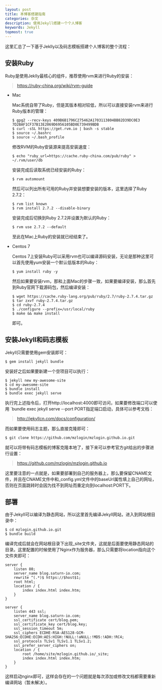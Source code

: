 ```yaml
---
layout: post
title: 本博客搭建指南
categories: 杂文
description: 使用Jekyll搭建一个个人博客
keywords: Jekyll
topmost: true
---
```


这里汇总了一下基于Jeklly以及码志模板搭建个人博客的整个流程：

## 安装Ruby

Ruby是使用Jeklly最核心的组件，推荐使用rvm来进行Ruby的安装：

> https://ruby-china.org/wiki/rvm-guide

- Mac

  Mac系统自带了Ruby，但是其版本相对较低，所以可以直接安装rvm来进行Ruby版本的管理：

  ```shell
  $ gpg2 --recv-keys 409B6B1796C275462A1703113804BB82D39DC0E3 7D2BAF1CF37B13E2069D6956105BD0E739499BDB
  $ curl -sSL https://get.rvm.io | bash -s stable
  $ source ~/.bashrc
  $ source ~/.bash_profile
  ```

  修改RVM的Ruby安装源来提高安装速度：

  ```shell
  $ echo "ruby_url=https://cache.ruby-china.com/pub/ruby" > ~/.rvm/user/db
  ```

  安装完成后读取系统已经安装的Ruby：

  ```shell
  $ rvm automount
  ```

  然后可以列出所有可用的Ruby并安装想要安装的版本，这里选择了Ruby 2.7.2：

  ```shell
  $ rvm list known
  $ rvm install 2.7.2 --disable-binary
  ```

  安装完成后切换到Ruby 2.7.2并设置为默认的Ruby：

  ```shell
  $ rvm use 2.7.2 --default
  ```

  至此在Mac上Ruby的安装就已经结束了。

- Centos 7

  Centos 7上安装Ruby可以采用rvm也可以编译源码安装，无论是那种这里可以首先使用yum安装一个默认低版本的Ruby：

  ```shell
  $ yum install ruby -y
  ```

  然后如果要安装rvm，那和上面Mac的步骤一致，如果要编译安装，那么首先到Ruby官网下载源码包，然后编译安装：

  ```shell
  $ wget https://cache.ruby-lang.org/pub/ruby/2.7/ruby-2.7.4.tar.gz
  $ tar zxvf ruby-2.7.4.tar.gz
  $ cd ruby-2.7.4
  $ ./configure --prefix=/usr/local/ruby
  $ make && make install
  ```

  即可。

## 安装Jekyll和码志模板

Jekyll只需要使用gem安装即可：

```shell
$ gem install jekyll bundle
```

安装好之后如果要新建一个空项目可以执行：

```shell
$ jekyll new my-awesome-site
$ cd my-awesome-site
$ bundle install
$ bundle exec jekyll serve
```

执行完上述指令后，打开http://localhost:4000即可访问，如果要修改端口可以使用 `bundle exec jekyll serve --port PORT指定端口启动，具体可以参考文档：

> http://jekyllcn.com/docs/configuration/

而如果要使用码志主题，那么直接克隆即可：

```shell
$ git clone https://github.com/mzlogin/mzlogin.github.io.git
```

就可以将带有码志模板的博客克隆本地了，接下来可以参考官方git给出的步骤进行设置：

> https://github.com/mzlogin/mzlogin.github.io

这里要注意的一点就是，如果要部署到自己的服务器上，那么要保留CNAME文件，并且在CNAME文件中和_config.yml文件中的baseUrl属性填上自己的网址，否则在页面跳转时会因为找不到网址而重定向到localhost:PORT下。

## 部署

由于Jekyll可以编译为静态网站，所以这里首先编译Jekyll网站，进入到网站根目录中：

```shell
$ cd mzlogin.github.io.git
$ bundle build
```

编译完成后就会在网站根目录下出现_site文件夹，这就是后面要使用静态网站的目录。这里配置的时候使用了Nginx作为服务器，那么只需要将location指向这个文件夹即可：

```
server {
    listen 80;
    server_name blog.saturn-io.com;
    rewrite ^(.*)$ https://$host$1;
    root html;
    location / {
        index index.html index.htm;
    }
}

server {
    listen 443 ssl;
    server_name blog.saturn-io.com;
    ssl_certificate cert/blog.pem;
    ssl_certificate_key cert/blog.key;
    ssl_session_timeout 5m;
    ssl_ciphers ECDHE-RSA-AES128-GCM-SHA256:ECDHE:ECDH:AES:HIGH:!NULL:!aNULL:!MD5:!ADH:!RC4;
    ssl_protocols TLSv1 TLSv1.1 TLSv1.2;
    ssl_prefer_server_ciphers on;
    location / {
        root /home/site/mzlogin.github.io/_site;
        index index.html index.htm;
    }
}
```

这样启动nginx即可，这样会存在的一个问题就是每次添加或修改文档都需要重新编译网站（暂未解决）。
